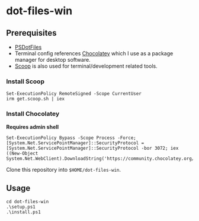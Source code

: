 # dot-files-win

## Prerequisites

- [PSDotFiles](https://github.com/ralish/PSDotFiles)
- Terminal config references [Chocolatey](https://chocolatey.org/install) which I use as a package manager for desktop software.
- [Scoop](https://scoop.sh/) is also used for terminal/development related tools.

### Install Scoop

```
Set-ExecutionPolicy RemoteSigned -Scope CurrentUser
irm get.scoop.sh | iex
```

### Install Chocolatey

**Requires admin shell**
```
Set-ExecutionPolicy Bypass -Scope Process -Force; [System.Net.ServicePointManager]::SecurityProtocol = [System.Net.ServicePointManager]::SecurityProtocol -bor 3072; iex ((New-Object System.Net.WebClient).DownloadString('https://community.chocolatey.org/install.ps1'))
```

Clone this repository into `$HOME/dot-files-win`.

## Usage
```
cd dot-files-win
.\setup.ps1
.\install.ps1
```
